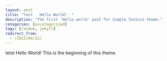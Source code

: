 ```yaml
---
layout: post
title: "test   Hello World!  "
description: "The first 'Hello world' post for Simple Texture theme."
categories: [uncategorized]
tags: [random, jekyll]
redirect_from:
  - /2013/04/22/
---
```


tetst 
Hello World! This is the beginning of this theme.
